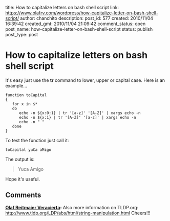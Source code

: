 title: How to capitalize letters on bash shell script
link: https://www.olafrv.com/wordpress/how-capitalize-letter-on-bash-shell-script/
author: chanchito
description: 
post_id: 577
created: 2010/11/04 16:39:42
created_gmt: 2010/11/04 21:09:42
comment_status: open
post_name: how-capitalize-letter-on-bash-shell-script
status: publish
post_type: post

# How to capitalize letters on bash shell script

It's easy just use the **tr** command to lower, upper or capital case. Here is an example... 
    
    
    function toCapital
    {
       for x in $*
       do
          echo -n ${x:0:1} | tr '[a-z]' '[A-Z]' | xargs echo -n
          echo -n ${x:1} | tr '[A-Z]' '[a-z]' | xargs echo -n
          echo -n " "
       done
    }
    

To test the function just call it: 
    
    
    toCapital yuCa aMigo
    

The output is: 

> Yuca Amigo

Hope it's useful.

## Comments

**[Olaf Reitmaier Veracierta](#2232 "2010-11-05 15:19:22"):** Also more information on TLDP.org: http://www.tldp.org/LDP/abs/html/string-manipulation.html Cheers!!!

